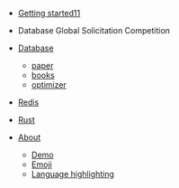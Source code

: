- [Getting started11]()

- Database Global Solicitation Competition

- [Database](md/Database/README.md)
  - [paper](md/Database/07_paper/README.md)
  - [books](md/Database/10_books/README.md)
  - [optimizer](md/Database/08_optimizer/README.md)

- [Redis](Redis/README.md)

- [Rust](Rust/README.md)

- [About](about.md)
  - [Demo](demo.md)
  - [Emoji](emoji.md)
  - [Language highlighting](language-highlight.md)
